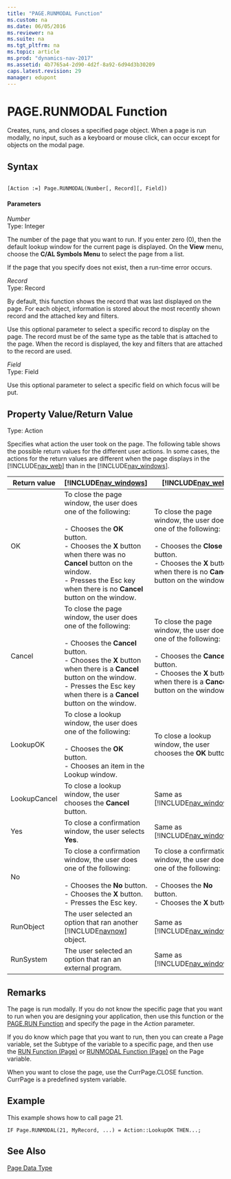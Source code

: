 ```yaml
---
title: "PAGE.RUNMODAL Function"
ms.custom: na
ms.date: 06/05/2016
ms.reviewer: na
ms.suite: na
ms.tgt_pltfrm: na
ms.topic: article
ms.prod: "dynamics-nav-2017"
ms.assetid: 4b7765a4-2d90-4d2f-8a92-6d94d3b30209
caps.latest.revision: 29
manager: edupont
---
```

# PAGE.RUNMODAL Function
Creates, runs, and closes a specified page object. When a page is run modally, no input, such as a keyboard or mouse click, can occur except for objects on the modal page.  
  
## Syntax  
  
```  
  
[Action :=] Page.RUNMODAL(Number[, Record][, Field])  
```  
  
#### Parameters  
 *Number*  
 Type: Integer  
  
 The number of the page that you want to run. If you enter zero \(0\), then the default lookup window for the current page is displayed. On the **View** menu, choose the **C/AL Symbols Menu** to select the page from a list.  
  
 If the page that you specify does not exist, then a run-time error occurs.  
  
 *Record*  
 Type: Record  
  
 By default, this function shows the record that was last displayed on the page. For each object, information is stored about the most recently shown record and the attached key and filters.  
  
 Use this optional parameter to select a specific record to display on the page. The record must be of the same type as the table that is attached to the page. When the record is displayed, the key and filters that are attached to the record are used.  
  
 *Field*  
 Type: Field  
  
 Use this optional parameter to select a specific field on which focus will be put.  
  
## Property Value/Return Value  
 Type: Action  
  
 Specifies what action the user took on the page. The following table shows the possible return values for the different user actions. In some cases, the actions for the return values are different when the page displays in the [!INCLUDE[nav_web](includes/nav_web_md.md)] than in the [!INCLUDE[nav_windows](includes/nav_windows_md.md)].  
  
|Return value|[!INCLUDE[nav_windows](includes/nav_windows_md.md)]|[!INCLUDE[nav_web](includes/nav_web_md.md)]|  
|------------------|-------------------------------|---------------------------|  
|OK|To close the page window, the user does one of the following:<br /><br /> -   Chooses the **OK** button.<br />-   Chooses the **X** button when there was no **Cancel** button on the window.<br />-   Presses the Esc key when there is no **Cancel** button on the window.|To close the page window, the user does one of the following:<br /><br /> -   Chooses the **Close** button.<br />-   Chooses the **X** button when there is no **Cancel** button on the window.|  
|Cancel|To close the page window, the user does one of the following:<br /><br /> -   Chooses the **Cancel** button.<br />-   Chooses the **X** button when there is a **Cancel** button on the window.<br />-   Presses the Esc key when there is a **Cancel** button on the window.|To close the page window, the user does one of the following:<br /><br /> -   Chooses the **Cancel** button.<br />-   Chooses the **X** button when there is a **Cancel** button on the window.|  
|LookupOK|To close a lookup window, the user does one of the following:<br /><br /> -   Chooses the **OK** button.<br />-   Chooses an item in the Lookup window.|To close a lookup window, the user chooses the **OK** button.|  
|LookupCancel|To close a lookup window, the user chooses the **Cancel** button.|Same as [!INCLUDE[nav_windows](includes/nav_windows_md.md)].|  
|Yes|To close a confirmation window, the user selects **Yes**.|Same as [!INCLUDE[nav_windows](includes/nav_windows_md.md)].|  
|No|To close a confirmation window, the user does one of the following:<br /><br /> -   Chooses the **No** button.<br />-   Chooses the **X** button.<br />-   Presses the Esc key.|To close a confirmation window, the user does one of the following:<br /><br /> -   Chooses the **No** button.<br />-   Chooses the **X** button.|  
|RunObject|The user selected an option that ran another [!INCLUDE[navnow](includes/navnow_md.md)] object.|Same as [!INCLUDE[nav_windows](includes/nav_windows_md.md)].|  
|RunSystem|The user selected an option that ran an external program.|Same as [!INCLUDE[nav_windows](includes/nav_windows_md.md)].|  
  
## Remarks  
 The page is run modally. If you do not know the specific page that you want to run when you are designing your application, then use this function or the [PAGE.RUN Function](PAGE-RUN-Function.md) and specify the page in the *Action* parameter.  
  
 If you do know which page that you want to run, then you can create a Page variable, set the Subtype of the variable to a specific page, and then use the [RUN Function \(Page\)](RUN-Function--Page-.md) or [RUNMODAL Function \(Page\)](RUNMODAL-Function--Page-.md) on the Page variable.  
  
 When you want to close the page, use the CurrPage.CLOSE function. CurrPage is a predefined system variable.  
  
## Example  
 This example shows how to call page 21.  
  
```  
IF Page.RUNMODAL(21, MyRecord, ...) = Action::LookupOK THEN...;  
```  
  
## See Also  
 [Page Data Type](Page-Data-Type.md)